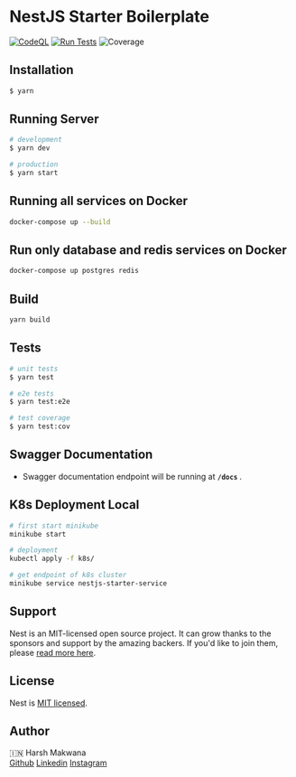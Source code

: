 # NestJS Starter Boilerplate 
[![CodeQL](https://github.com/hmake98/nestjs-starter/actions/workflows/github-code-scanning/codeql/badge.svg)](https://github.com/hmake98/nestjs-starter/actions/workflows/github-code-scanning/codeql) 
[![Run Tests](https://github.com/hmake98/nestjs-starter/actions/workflows/main.yml/badge.svg)](https://github.com/hmake98/nestjs-starter/actions/workflows/main.yml)
![Coverage](https://github.com/hmake98/nestjs-starter/blob/gh-pages/badge.svg)


## Installation

```bash
$ yarn
```

## Running Server

```bash
# development
$ yarn dev

# production
$ yarn start
```

## Running all services on Docker

```bash
docker-compose up --build
```

## Run only database and redis services on Docker

```bash
docker-compose up postgres redis
```

## Build

```bash
yarn build
```

## Tests

```bash
# unit tests
$ yarn test

# e2e tests
$ yarn test:e2e

# test coverage
$ yarn test:cov
```

## Swagger Documentation

- Swagger documentation endpoint will be running at <b> `/docs` </b>.

## K8s Deployment Local

```bash
# first start minikube
minikube start

# deployment
kubectl apply -f k8s/

# get endpoint of k8s cluster
minikube service nestjs-starter-service
```

## Support

Nest is an MIT-licensed open source project. It can grow thanks to the sponsors and support by the amazing backers. If you'd like to join them, please [read more here](https://docs.nestjs.com/support).

## License

Nest is [MIT licensed](LICENSE).

## Author

🇮🇳 Harsh Makwana <br>
[Github](https://github.com/hmake98/nestjs-starter)
[Linkedin](https://www.linkedin.com/in/hmake98)
[Instagram](https://www.instagram.com/hmake98)
